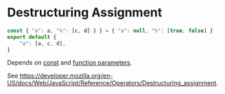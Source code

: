 # Destructuring Assignment

```js
const { "a": a, "%": [c, d] } } = { "a": null, "%": [true, false] }
export default {
    "a": [a, c, d],
}
```

Depends on [const](./2120-const.md) and [function parameters](./3120-parameters.md).

See https://developer.mozilla.org/en-US/docs/Web/JavaScript/Reference/Operators/Destructuring_assignment.
